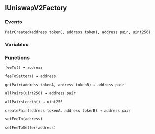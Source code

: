## IUniswapV2Factory





### Events
```solidity
PairCreated(address token0, address token1, address pair, uint256)
```






### Variables

### Functions
```solidity
feeTo() → address
```





```solidity
feeToSetter() → address
```





```solidity
getPair(address tokenA, address tokenB) → address pair
```





```solidity
allPairs(uint256) → address pair
```





```solidity
allPairsLength() → uint256
```





```solidity
createPair(address tokenA, address tokenB) → address pair
```





```solidity
setFeeTo(address)
```





```solidity
setFeeToSetter(address)
```





